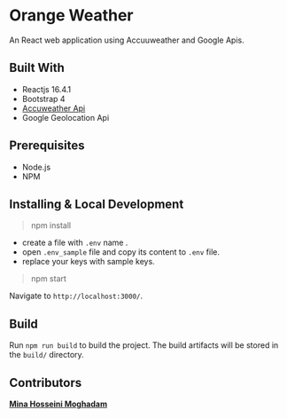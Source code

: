 # Orange Weather 
An React web application using Accuuweather and Google Apis.

## Built With
- Reactjs 16.4.1
- Bootstrap 4
- [Accuweather Api](https://developer.accuweather.com/apis)
- Google Geolocation Api

## Prerequisites
- Node.js
- NPM

## Installing & Local Development

> npm install

- create a file with `.env` name .
- open `.env_sample` file and copy its content to `.env` file.
- replace your keys with sample keys.

> npm start

Navigate to `http://localhost:3000/`.


## Build

Run `npm run build` to build the project. The build artifacts will be stored in the `build/` directory.

## Contributors
[**Mina Hosseini Moghadam**](http://linkedin.com/in/minahm)
